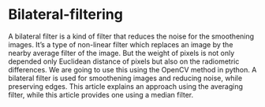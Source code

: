 # Bilateral-filtering
A bilateral filter is a kind of filter that reduces the noise for the smoothening images. It’s a type of non-linear filter which replaces an image by the nearby average filter of the image. But the weight of pixels is not only depended only Euclidean distance of pixels but also on the radiometric differences. We are going to use this using the OpenCV method in python. A bilateral filter is used for smoothening images and reducing noise, while preserving edges. This article explains an approach using the averaging filter, while this article provides one using a median filter. 
